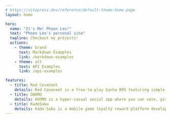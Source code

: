 ```yaml
---
# https://vitepress.dev/reference/default-theme-home-page
layout: home

hero:
  name: "It's Me! Phoen Leo!"
  text: "Phoen Leo's personal site"
  tagline: Checkout my projects!
  actions:
    - theme: brand
      text: Markdown Examples
      link: /markdown-examples
    - theme: alt
      text: API Examples
      link: /api-examples

features:
  - title: Red Covenant
    details: Red Covenant is a free-to-play Gacha RPG featuring simple, engaging combat and personalized character bonding through a AI driven chat system backed by Web3 ecosytem of Avarik Saga. 
  - title: OOOMO
    details: OOOMO is a hyper-casual social app where you can vote, give compliment, and send secret hints to your friends and crush anonymously. The app focused on teenager aged 15 - 18, in Indonesia.
  - title: KadoSaku
    details: Kado Saku is a mobile game loyalty reward platform developed by Touchten Games. KadoSaku intended to be the next evolution of rewarded ads, where player can redeem real world rewards across multiple game by completing in-game missions or achievements.
---
```


